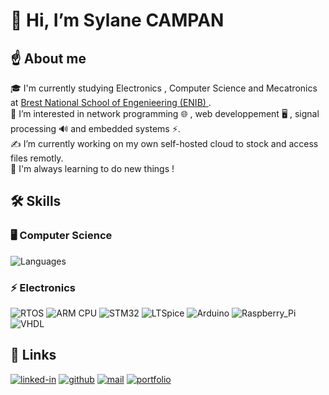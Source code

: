 # 👋 Hi, I’m Sylane CAMPAN 
## ☝️ About me
🎓 I'm currently studying Electronics , Computer Science and Mecatronics at [Brest National School of Engenieering (ENIB) ](https://www.enib.fr/en_enib/).  
👀 I’m interested in network programming 🌐 , web developpement 🖥️ , signal processing 🔊 and embedded systems ⚡.  
✍️ I’m currently working on my own self-hosted cloud to stock and access files remotly.  
🙌 I'm always learning to do new things !   

## 🛠️ Skills

### 🖥️ Computer Science

![Languages](https://skillicons.dev/icons?i=c,cpp,rust,python,java,js,matlab,git,linux,bash)

### ⚡ Electronics

![RTOS](https://img.shields.io/badge/RTOS-0B7261?style=for-the-badge&logo=RTOS&logoColor=white)
![ARM CPU](https://img.shields.io/badge/ARM_CPU-0B7261?style=for-the-badge&logo=ARM_CPU&logoColor=white)
![STM32](https://img.shields.io/badge/STM32-0B7261?style=for-the-badge&logo=STM32&logoColor=white)
![LTSpice](https://img.shields.io/badge/LTSpice-0B7261?style=for-the-badge&logo=LTSpice&logoColor=white)
![Arduino](https://img.shields.io/badge/Arduino-0B7261?style=for-the-badge&logo=Arduino&logoColor=white)
![Raspberry_Pi](https://img.shields.io/badge/Raspberry_Pi-0B7261?style=for-the-badge&logo=Raspberry_Pi&logoColor=white)
![VHDL](https://img.shields.io/badge/VHDL-0B7261?style=for-the-badge&logo=VHDL&logoColor=white)

## 🔗 Links
[![linked-in](https://img.shields.io/badge/Linked_In-0077B5?style=for-the-badge&logo=LinkedIn&logoColor=white)](https://www.linkedin.com/in/sylane-campan-6bb56a230)
[![github](https://img.shields.io/badge/GitHub-0B7261?style=for-the-badge&logo=GitHub&logoColor=white)](https://github.com/sylanecpn)
[![mail](https://img.shields.io/badge/mail-0B7261?style=for-the-badge&logo=mail&logoColor=white)](mailto:sylane.campan@gmail.com)
[![portfolio](https://img.shields.io/badge/portfolio-0B7261?style=for-the-badge&logo=portfolio&logoColor=white)](https://sylanecpn.github.io/)
<!---
SylaneCpn/SylaneCpn is a ✨ special ✨ repository because its `README.md` (this file) appears on your GitHub profile.
You can click the Preview link to take a look at your changes.
--->
